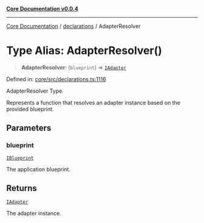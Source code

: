 [**Core Documentation v0.0.4**](../../README.md)

***

[Core Documentation](../../modules.md) / [declarations](../README.md) / AdapterResolver

# Type Alias: AdapterResolver()

> **AdapterResolver**: (`blueprint`) => [`IAdapter`](../interfaces/IAdapter.md)

Defined in: [core/src/declarations.ts:1116](https://github.com/stonemjs/core/blob/93efe04ef1a71ad6f49c3b315da54d45ace50f23/src/declarations.ts#L1116)

AdapterResolver Type.

Represents a function that resolves an adapter instance based on the provided blueprint.

## Parameters

### blueprint

[`IBlueprint`](IBlueprint.md)

The application blueprint.

## Returns

[`IAdapter`](../interfaces/IAdapter.md)

The adapter instance.
